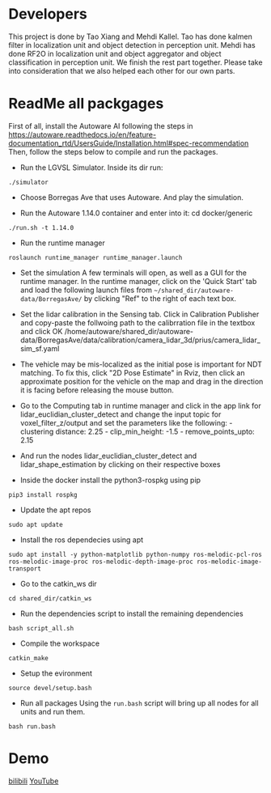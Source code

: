 # Developers

This project is done by Tao Xiang and Mehdi Kallel. Tao has done kalmen filter in localization unit and object detection in perception unit. Mehdi has done RF2O in localization unit and object aggregator and object classification in perception unit. We finish the rest part together. Please take into consideration that we also helped each other for our own parts.



# ReadMe all packgages

First of all, install the Autoware AI following the steps in https://autoware.readthedocs.io/en/feature-documentation_rtd/UsersGuide/Installation.html#spec-recommendation
Then, follow the steps below to compile and run the packages.

- Run the LGVSL Simulator. Inside its dir run:
	
```
./simulator
```

- Choose Borregas Ave that uses Autoware. And play the simulation.

- Run the Autoware 1.14.0 container and enter into it:
	cd docker/generic
	
```
./run.sh -t 1.14.0
```

- Run the runtime manager
	
```
roslaunch runtime_manager runtime_manager.launch
```

- Set the simulation
	A few terminals will open, as well as a GUI for the runtime manager. In the runtime manager, click on the 'Quick Start' tab and load the following launch files from `~/shared_dir/autoware-data/BorregasAve/` by clicking "Ref" to the right of each text box.
	
- Set the lidar calibration in the Sensing tab. Click in Calibration Publisher and copy-paste the follwoing path to the calibrration file in the textbox and click OK
	/home/autoware/shared_dir/autoware-data/BorregasAve/data/calibration/camera_lidar_3d/prius/camera_lidar_sim_sf.yaml

- The vehicle may be mis-localized as the initial pose is important for NDT matching. To fix this, click "2D Pose Estimate" in Rviz, then click an approximate position for the vehicle on the map and drag in the direction it is facing before releasing the mouse button.

- Go to the Computing tab in runtime manager and click in the app link for lidar_euclidian_cluster_detect and change the input topic for
	voxel_filter_z/output and set the parameters like the following: 
		- clustering distance: 2.25
		- clip_min_height: -1.5
		- remove_points_upto: 2.15

- And run the nodes lidar_euclidian_cluster_detect and lidar_shape_estimation by clicking on their respective boxes

- Inside the docker install the python3-rospkg using pip
```	
pip3 install rospkg
```

- Update the apt repos
```
sudo apt update
```

- Install the ros dependecies using apt
```   
sudo apt install -y python-matplotlib python-numpy ros-melodic-pcl-ros ros-melodic-image-proc ros-melodic-depth-image-proc ros-melodic-image-transport
```

- Go to the catkin_ws dir
```
cd shared_dir/catkin_ws
```
- Run the dependencies script to install the remaining dependencies
```  
bash script_all.sh
```
- Compile the workspace
```
catkin_make
```
- Setup the evironment
```
source devel/setup.bash
```
- Run all packages
Using the `run.bash` script will bring up all nodes for all units and run them.
```
bash run.bash
```

# Demo

[bilibili](https://www.bilibili.com/video/BV1Xb4y1X7GW/)
[YouTube](https://www.youtube.com/watch?v=msgnsFKJhqA&feature=youtu.be)


